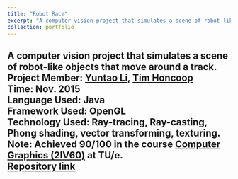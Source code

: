 ```yaml
---
title: "Robot Race"
excerpt: "A computer vision project that simulates a scene of robot-like objects that move around a track.<br/><img src='/images/portfolio/201511/201511.png'>"
collection: portfolio
---
```


A computer vision project that simulates a scene of robot-like objects that move around a track.<br />
Project Member: [Yuntao Li](y.li.2@student.tue.nl), [Tim Honcoop](t.honcoop@student.tue.nl)<br />
Time: Nov. 2015<br />
Language Used: Java<br />
Framework Used: OpenGL<br />
Technology Used: Ray-tracing, Ray-casting, Phong shading, vector transforming, texturing.<br />
Note: Achieved 90/100 in the course [Computer Graphics (2IV60)](https://www.win.tue.nl/~vanwijk/2IV60/) at TU/e. <br />
[Repository link](https://github.com/L3ONARDO/RobotRace) <br />
---
